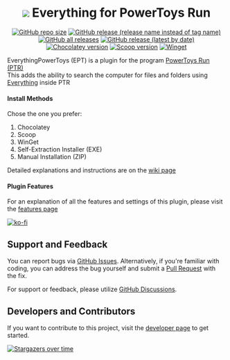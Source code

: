<div align="center">

# ![](https://rawcdn.githack.com/lin-ycv/EverythingPowerToys/69b10312bfb596089d1f54c9977b8cceca549221/Images/Everything.light.png?min=1) Everything for PowerToys Run

[![GitHub repo size](https://img.shields.io/github/repo-size/lin-ycv/everythingpowertoys?style=flat-square)](#)
[![GitHub release (release name instead of tag name)](https://img.shields.io/github/v/release/lin-ycv/everythingpowertoys?style=flat-square)](https://github.com/lin-ycv/EverythingPowerToys/releases/latest)
[![GitHub all releases](https://img.shields.io/github/downloads/lin-ycv/EverythingPowerToys/total?style=flat-square)](https://github.com/lin-ycv/EverythingPowerToys/releases/)
[![GitHub release (latest by date)](https://img.shields.io/github/downloads/lin-ycv/everythingpowertoys/latest/total?style=flat-square)](https://github.com/lin-ycv/EverythingPowerToys/releases/latest)<br>
[![Chocolatey version](https://img.shields.io/chocolatey/v/everythingpowertoys?style=flat-square)](https://community.chocolatey.org/packages/everythingpowertoys)
[![Scoop version](https://img.shields.io/scoop/v/everything-powertoys?bucket=extras&color=orange&style=flat-square)](https://scoop.sh/#/apps?q=everything-powertoys)
[![Winget](https://img.shields.io/badge/dynamic/xml?label=winget&prefix=v&query=%2F%2Ftr%5B%40id%3D%27winget%27%5D%2Ftd%5B3%5D%2Fspan%2Fa&url=https%3A%2F%2Frepology.org%2Fproject%2Feverythingpowertoys%2Fversions&color=orange&style=flat-square)](https://github.com/microsoft/winget-pkgs/tree/master/manifests/l/lin-ycv/EverythingPowerToys)

</div>

EverythingPowerToys (EPT) is a plugin for the program [PowerToys Run (PTR)](https://learn.microsoft.com/en-us/windows/powertoys/run)<br>
This adds the ability to search the computer for files and folders using [Everything](https://www.voidtools.com/) inside PTR

#### Install Methods
Chose the one you prefer:
1) Chocolatey
2) Scoop
3) WinGet
4) Self-Extraction Installer (EXE)
5) Manual Installation (ZIP)

Detailed explanations and instructions are on the [wiki page](https://github.com/lin-ycv/EverythingPowerToys/wiki)

#### Plugin Features
For an explanation of all the features and settings of this plugin, please visit the [features page](https://github.com/lin-ycv/EverythingPowerToys/wiki/Features)

[![ko-fi](https://ko-fi.com/img/githubbutton_sm.svg)](https://ko-fi.com/linycv)

## Support and Feedback

You can report bugs via [GitHub Issues](https://github.com/lin-ycv/EverythingPowerToys/issues). Alternatively, if you're familiar with coding, you can address the bug yourself and submit a [Pull Request](https://github.com/lin-ycv/EverythingPowerToys/pulls) with the fix.

For support or feedback, please utilize [GitHub Discussions](https://github.com/lin-ycv/EverythingPowerToys/discussions).

## Developers and Contributors

If you want to contribute to this project, visit the [developer page](https://github.com/lin-ycv/EverythingPowerToys/wiki/Developer) to get started.

[![Stargazers over time](https://starchart.cc/lin-ycv/EverythingPowerToys.svg?variant=adaptive&axis=%23797979)](https://starchart.cc/lin-ycv/EverythingPowerToys)
